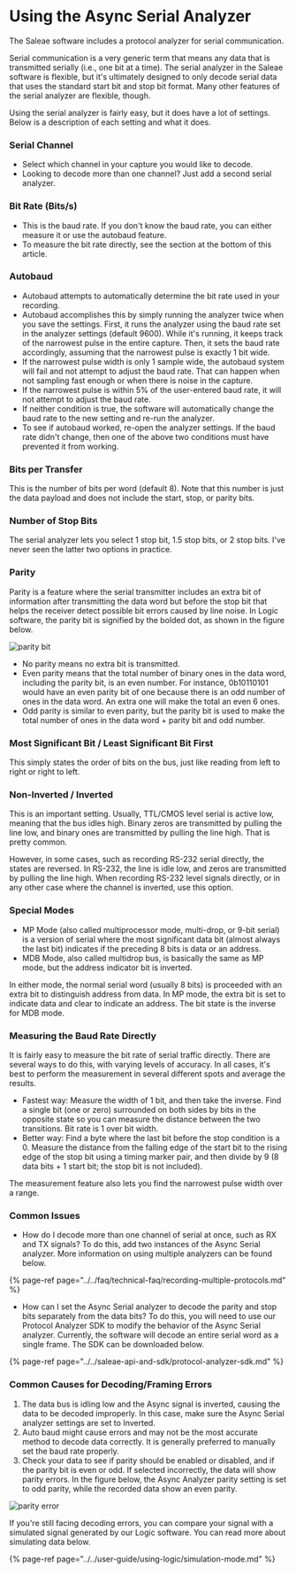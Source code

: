# Using the Async Serial Analyzer

The Saleae software includes a protocol analyzer for serial communication.

Serial communication is a very generic term that means any data that is transmitted serially \(i.e., one bit at a time\). The serial analyzer in the Saleae software is flexible, but it's ultimately designed to only decode serial data that uses the standard start bit and stop bit format. Many other features of the serial analyzer are flexible, though.

Using the serial analyzer is fairly easy, but it does have a lot of settings. Below is a description of each setting and what it does.

### **Serial Channel**

* Select which channel in your capture you would like to decode. 
* Looking to decode more than one channel? Just add a second serial analyzer.

### **Bit Rate \(Bits/s\)**

* This is the baud rate. If you don't know the baud rate, you can either measure it or use the autobaud feature.
* To measure the bit rate directly, see the section at the bottom of this article.

### **Autobaud**

* Autobaud attempts to automatically determine the bit rate used in your recording.
* Autobaud accomplishes this by simply running the analyzer twice when you save the settings. First, it runs the analyzer using the baud rate set in the analyzer settings \(default 9600\). While it's running, it keeps track of the narrowest pulse in the entire capture. Then, it sets the baud rate accordingly, assuming that the narrowest pulse is exactly 1 bit wide. 
* If the narrowest pulse width is only 1 sample wide, the autobaud system will fail and not attempt to adjust the baud rate. That can happen when not sampling fast enough or when there is noise in the capture.
* If the narrowest pulse is within 5% of the user-entered baud rate, it will not attempt to adjust the baud rate.
* If neither condition is true, the software will automatically change the baud rate to the new setting and re-run the analyzer.
* To see if autobaud worked, re-open the analyzer settings. If the baud rate didn't change, then one of the above two conditions must have prevented it from working.

### **Bits per Transfer**

This is the number of bits per word \(default 8\). Note that this number is just the data payload and does not include the start, stop, or parity bits.

### **Number of Stop Bits**

The serial analyzer lets you select 1 stop bit, 1.5 stop bits, or 2 stop bits. I've never seen the latter two options in practice.

### **Parity**

Parity is a feature where the serial transmitter includes an extra bit of information after transmitting the data word but before the stop bit that helps the receiver detect possible bit errors caused by line noise. In Logic software, the parity bit is signified by the bolded dot, as shown in the figure below.

![parity bit](https://trello-attachments.s3.amazonaws.com/55f0ad9685db3c82f0f3aeba/56131d271c503cac73630f28/8f2d94bd54ba7ce037e5d69aadfd3101/parity_bit.png)

* No parity means no extra bit is transmitted.
* Even parity means that the total number of binary ones in the data word, including the parity bit, is an even number. For instance, 0b10110101 would have an even parity bit of one because there is an odd number of ones in the data word. An extra one will make the total an even 6 ones.
* Odd parity is similar to even parity, but the parity bit is used to make the total number of ones in the data word + parity bit and odd number.

### **Most Significant Bit / Least Significant Bit First**

This simply states the order of bits on the bus, just like reading from left to right or right to left.

### **Non-Inverted / Inverted**

This is an important setting. Usually, TTL/CMOS level serial is active low, meaning that the bus idles high. Binary zeros are transmitted by pulling the line low, and binary ones are transmitted by pulling the line high. That is pretty common.

However, in some cases, such as recording RS-232 serial directly, the states are reversed. In RS-232, the line is idle low, and zeros are transmitted by pulling the line high. When recording RS-232 level signals directly, or in any other case where the channel is inverted, use this option.

### **Special Modes**

* MP Mode \(also called multiprocessor mode, multi-drop, or 9-bit serial\) is a version of serial where the most significant data bit \(almost always the last bit\) indicates if the preceding 8 bits is data or an address.
* MDB Mode, also called multidrop bus, is basically the same as MP mode, but the address indicator bit is inverted.

In either mode, the normal serial word \(usually 8 bits\) is proceeded with an extra bit to distinguish address from data. In MP mode, the extra bit is set to indicate data and clear to indicate an address. The bit state is the inverse for MDB mode.

### **Measuring the Baud Rate Directly**

It is fairly easy to measure the bit rate of serial traffic directly. There are several ways to do this, with varying levels of accuracy. In all cases, it's best to perform the measurement in several different spots and average the results.

* Fastest way: Measure the width of 1 bit, and then take the inverse. Find a single bit \(one or zero\) surrounded on both sides by bits in the opposite state so you can measure the distance between the two transitions. Bit rate is 1 over bit width.
* Better way: Find a byte where the last bit before the stop condition is a 0. Measure the distance from the falling edge of the start bit to the rising edge of the stop bit using a timing marker pair, and then divide by 9 \(8 data bits + 1 start bit; the stop bit is not included\).

The measurement feature also lets you find the narrowest pulse width over a range.

### **Common Issues**

* How do I decode more than one channel of serial at once, such as RX and TX signals? To do this, add two instances of the Async Serial analyzer. More information on using multiple analyzers can be found below.

{% page-ref page="../../faq/technical-faq/recording-multiple-protocols.md" %}

* How can I set the Async Serial analyzer to decode the parity and stop bits separately from the data bits? To do this, you will need to use our Protocol Analyzer SDK to modify the behavior of the Async Serial analyzer. Currently, the software will decode an entire serial word as a single frame. The SDK can be downloaded below.

{% page-ref page="../../saleae-api-and-sdk/protocol-analyzer-sdk.md" %}

### **Common Causes for Decoding/Framing Errors**

1. The data bus is idling low and the Async signal is inverted, causing the data to be decoded improperly. In this case, make sure the Async Serial analyzer settings are set to Inverted.
2. Auto baud might cause errors and may not be the most accurate method to decode data correctly. It is generally preferred to manually set the baud rate properly.
3. Check your data to see if parity should be enabled or disabled, and if the parity bit is even or odd. If selected incorrectly, the data will show parity errors. In the figure below, the Async Analyzer parity setting is set to odd parity, while the recorded data show an even parity.

![parity error](https://trello-attachments.s3.amazonaws.com/55f0ad9685db3c82f0f3aeba/56131d271c503cac73630f28/f581fa8b595a6b6dfd5f570e58d87569/parity_error.png)

If you're still facing decoding errors, you can compare your signal with a simulated signal generated by our Logic software. You can read more about simulating data below.

{% page-ref page="../../user-guide/using-logic/simulation-mode.md" %}



